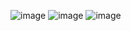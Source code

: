 ![image](https://github.com/ZenoNing/Zeno_Deep_Learning_Notes/assets/116165764/b7a20eb1-5459-4533-add6-d8bded0564aa)
![image](https://github.com/ZenoNing/Zeno_Deep_Learning_Notes/assets/116165764/2a0ece96-734f-446e-8d61-85ab2b44b63f)
![image](https://github.com/ZenoNing/Zeno_Deep_Learning_Notes/assets/116165764/fc9a18ef-cf7e-47a7-9354-8a531ff02b70)

